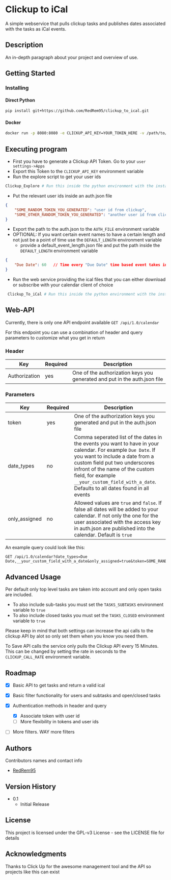 # Clickup to iCal

A simple webservice that pulls clickup tasks and publishes dates associated with the tasks as iCal events.

## Description

An in-depth paragraph about your project and overview of use.

## Getting Started

### Installing

#### Direct Python

``` bash
pip install git+https://github.com/RedRem95/clickup_to_ical.git
```

#### Docker
``` bash
docker run -p 8080:8080 -e CLICKUP_API_KEY=YOUR_TOKEN_HERE -v /path/to/auth.json:/auth.json -v /path/to/default_event_length.json:/def_len.json clickup_to_ical
```

## Executing program

* First you have to generate a Clickup API Token. Go to your `user settings->Apps`
* Export this Token to the `CLICKUP_API_KEY` environment variable
* Run the explore script to get your user ids
``` bash
Clickup_Explore # Run this inside the python environment with the installed package 
```
* Put the relevant user ids inside an auth.json file
``` json
{
    "SOME_RANDOM_TOKEN_YOU_GENERATED": "user id from clickup",
    "SOME_OTHER_RANDOM_TOKEN_YOU_GENERATED": "another user id from clickup"
}
```
* Export the path to the auth.json to the `AUTH_FILE` environment variable
* OPTIONAL: If you want certain event names to have a certain length and not just be a point of time use the `DEFAULT_LENGTH` environment variable
  * provide a default_event_length.json file and put the path inside the `DEFAULT_LENGTH` environment variable
``` json
{
    "Due Date": 60   // Time every "Due Date" time based event takes in seconds
}
```
* Run the web service providing the ical files that you can either download or subscribe with your calendar client of choice
``` bash
 Clickup_To_iCal # Run this inside the python environment with the installed package 
```

## Web-API

Currently, there is only one API endpoint available `GET /api/1.0/calendar`

For this endpoint you can use a combination of header and query parameters to customize what you get in return

### Header
| Key           | Required | Description                                                               |
|---------------|----------|---------------------------------------------------------------------------|
| Authorization | yes      | One of the authorization keys you generated and put in the auth.json file |

### Parameters
| Key           | Required | Description                                                                                                                                                                                                                                                                                                        |
|---------------|----------|--------------------------------------------------------------------------------------------------------------------------------------------------------------------------------------------------------------------------------------------------------------------------------------------------------------------|
| token         | yes      | One of the authorization keys you generated and put in the auth.json file                                                                                                                                                                                                                                          |
| date_types    | no       | Comma seperated list of the dates in the events you want to have in your calendar. For example `Due Date`. If you want to include a date from a custom field put two underscores infront of the name of the custom field, for example `__your_custom_field_with_a_date`. Defaults to all dates found in all events |
| only_assigned | no       | Allowed values are `true` and `false`. If false all dates will be added to your calendar. If not only the one for the user associated with the access key in auth.json are published into the calendar. Default is `true`                                                                                          |

An example query could look like this:
```http request
GET /api/1.0/calendar?date_types=Due Date,__your_custom_field_with_a_date&only_assigned=true&token=SOME_RANDOM_TOKEN_YOU_GENERATED
```

## Advanced Usage

Per default only top level tasks are taken into account and only open tasks are included.

* To also include sub-tasks you must set the `TASKS_SUBTASKS` environment variable to `true`
* To also include closed tasks you must set the `TASKS_CLOSED` environment variable to `true`

Please keep in mind that both settings can increase the api calls to the clickup API by alot so only set them when you know you need them.

To Save API calls the service only pulls the Clickup API every 15 Minutes. This can be changed by setting the rate in seconds to the `CLICKUP_CALL_RATE` environment variable.


## Roadmap

- [x] Basic API to get tasks and return a valid ical
- [x] Basic filter functionality for users and subtasks and open/closed tasks
- [x] Authentication methods in header and query
  - [x] Associate token with user id
  - [ ] More flexibility in tokens and user ids
- [ ] More filters. WAY more filters



## Authors

Contributors names and contact info

* [RedRem95](https://github.com/RedRem95)

## Version History

* 0.1
    * Initial Release

## License

This project is licensed under the GPL-v3 License - see the LICENSE file for details

## Acknowledgments

Thanks to Click Up for the awesome management tool and the API so projects like this can exist